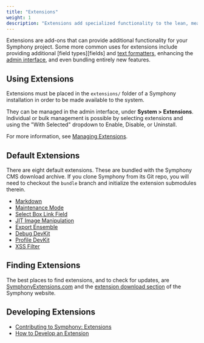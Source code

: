 ```yaml
---
title: "Extensions"
weight: 1
description: "Extensions add specialized functionality to the lean, mean Symphony core."
---
```


Extensions are add-ons that can provide additional functionality for your Symphony project. Some more common uses for extensions include providing additional [field types][fields] and [text formatters][text], enhancing the [admin interface][admin], and even bundling entirely new features.

## Using Extensions

Extensions must be placed in the `extensions/` folder of a Symphony installation in order to be made available to the system.

They can be managed in the admin interface, under **System > Extensions**. Individual or bulk management is possible by selecting extensions and using the "With Selected" dropdown to Enable, Disable, or Uninstall.

For more information, see [Managing Extensions][manage].

## Default Extensions

There are eight default extensions. These are bundled with the Symphony CMS download archive. If you clone Symphony from its Git repo, you will need to checkout the `bundle` branch and initialize the extension submodules therein.

- [Markdown](https://github.com/symphonycms/markdown)
- [Maintenance Mode](https://github.com/symphonycms/maintenance_mode)
- [Select Box Link Field](https://github.com/symphonycms/selectbox_link_field)
- [JIT Image Manipulation](https://github.com/symphonycms/jit_image_manipulation)
- [Export Ensemble](https://github.com/symphonycms/export_ensemble)
- [Debug DevKit](https://github.com/symphonycms/debugdevkit)
- [Profile DevKit](https://github.com/symphonycms/profiledevkit)
- [XSS Filter](https://github.com/symphonycms/xssfilter)

## Finding Extensions

The best places to find extensions, and to check for updates, are [SymphonyExtensions.com][] and the [extension download section][download] of the Symphony website.

## Developing Extensions

- [Contributing to Symphony: Extensions]({{site.baseurl}}/community/developing-extensions.html)
- [How to Develop an Extension]({{site.baseurl}}/guides/tutorials/developing-an-extension.html)

[admin]: {{site.baseurl}}/concepts/admin-interface/
[download]: http://getsymphony.com/download/extensions/
[field]: {{site.baseurl}}/concepts/sections/fields.html
[manage]: {{site.baseurl}}/getting-started/managing-extensions.html
[SymphonyExtensions.com]: http://symphonyextensions.com/
[text]: {{site.baseurl}}/concepts/sections/text-formatters.html
